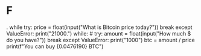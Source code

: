 # F
.
while
    try:
        price = float(input("What is Bitcoin price today?"))
        break
    except ValueError:
        print("21000.")
while: #
    try:
        amount = float(input("How much $ do you have?"))
        break
    except ValueError:
        print("1000")
btc = amount / price
print(f"You can buy {0.0476190} BTC")
